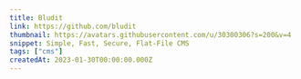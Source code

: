 ```yaml
---
title: Bludit
link: https://github.com/bludit
thumbnail: https://avatars.githubusercontent.com/u/30300306?s=200&v=4
snippet: Simple, Fast, Secure, Flat-File CMS
tags: ["cms"]
createdAt: 2023-01-30T00:00:00.000Z
---
```

